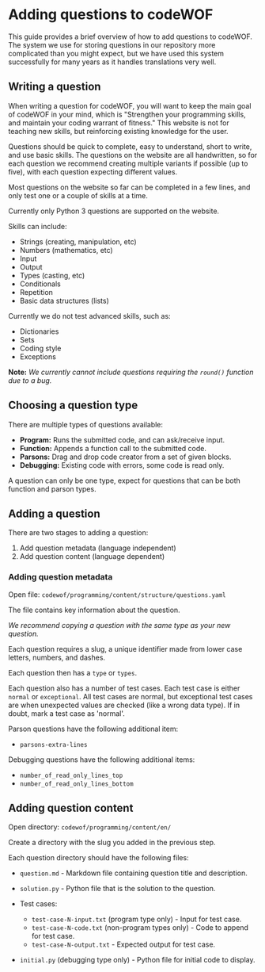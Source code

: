 # Adding questions to codeWOF

This guide provides a brief overview of how to add questions to codeWOF.
The system we use for storing questions in our repository more complicated than you might expect, but we have used this system successfully for many years as it handles translations very well.

## Writing a question

When writing a question for codeWOF, you will want to keep the main goal of codeWOF in your mind, which is "Strengthen your programming skills, and maintain your coding warrant of fitness."
This website is not for teaching new skills, but reinforcing existing knowledge for the user.

Questions should be quick to complete, easy to understand, short to write, and use basic skills.
The questions on the website are all handwritten, so for each question we recommend creating multiple variants if possible (up to five), with each question expecting different values.

Most questions on the website so far can be completed in a few lines, and only test one or a couple of skills at a time.

Currently only Python 3 questions are supported on the website.

Skills can include:

- Strings (creating, manipulation, etc)
- Numbers (mathematics, etc)
- Input
- Output
- Types (casting, etc)
- Conditionals
- Repetition
- Basic data structures (lists)

Currently we do not test advanced skills, such as:
- Dictionaries
- Sets
- Coding style
- Exceptions

**Note:** *We currently cannot include questions requiring the `round()` function due to a bug.*

## Choosing a question type

There are multiple types of questions available:

- **Program:** Runs the submitted code, and can ask/receive input.
- **Function:** Appends a function call to the submitted code.
- **Parsons:** Drag and drop code creator from a set of given blocks.
- **Debugging:** Existing code with errors, some code is read only.

A question can only be one type, expect for questions that can be both function and parson types.

## Adding a question

There are two stages to adding a question:

1. Add question metadata (language independent)
2. Add question content (language dependent)

### Adding question metadata

Open file: `codewof/programming/content/structure/questions.yaml`

The file contains key information about the question.

*We recommend copying a question with the same type as your new question.*

Each question requires a slug, a unique identifier made from lower case letters, numbers, and dashes.

Each question then has a `type` or `types`.

Each question also has a number of test cases.
Each test case is either `normal` or `exceptional`.
All test cases are normal, but exceptional test cases are when unexpected values are checked (like a wrong data type).
If in doubt, mark a test case as 'normal'.

Parson questions have the following additional item:

- `parsons-extra-lines`

Debugging questions have the following additional items:

- `number_of_read_only_lines_top`
- `number_of_read_only_lines_bottom`

## Adding question content

Open directory: `codewof/programming/content/en/`

Create a directory with the slug you added in the previous step.

Each question directory should have the following files:

- `question.md` - Markdown file containing question title and description.
- `solution.py` - Python file that is the solution to the question.
- Test cases:

  - `test-case-N-input.txt` (program type only) - Input for test case.
  - `test-case-N-code.txt` (non-program types only) - Code to append for test case.
  - `test-case-N-output.txt` - Expected output for test case.

- `initial.py` (debugging type only) - Python file for initial code to display.
